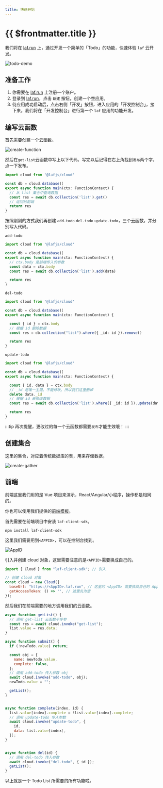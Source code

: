 ```yaml
---
title: 快速开始
---
```


# {{ $frontmatter.title }}

我们将在 [laf.run](https://laf.run) 上，通过开发一个简单的「Todo」的功能，快速体验 `laf` 云开发。

![todo-demo](../doc-images/todo-demo.png)

## 准备工作

1. 你需要在 [laf.run](https://laf.run) 上注册一个账户。
2. 登录到 [laf.run](https://laf.run)，点击 `新建` 按钮，创建一个空应用。
3. 待应用成功启动后，点击右侧「开发」按钮，进入应用的「开发控制台」，接下来，我们将在「开发控制台」进行第一个 `laf` 应用的功能开发。

## 编写云函数

首先需要创建一个云函数。

![create-function](../doc-images/create-function.png)

然后在`get-list`云函数中写上以下代码，写完以后记得在右上角找到`发布`两个字，点一下发布。

```typescript
import cloud from '@lafjs/cloud'

const db = cloud.database()
export async function main(ctx: FunctionContext) {
  // 从 list 集合中查询数据
  const res = await db.collection('list').get()
  // 返回给前端
  return res
}
```

按照刚刚的方式我们再创建 `add-todo` `del-todo` `update-todo`，三个云函数，并分别写入代码。

`add-todo`

```typescript
import cloud from '@lafjs/cloud'

const db = cloud.database()
export async function main(ctx: FunctionContext) {
  // ctx.body 是前端传入的参数
  const data = ctx.body
  const res = await db.collection('list').add(data)

  return res
}
```

`del-todo`

```typescript
import cloud from '@lafjs/cloud'

const db = cloud.database()
export async function main(ctx: FunctionContext) {

  const { id } = ctx.body
  // 根据 id 删除数据
  const res = db.collection("list").where({ _id: id }).remove()

  return res
}
```

`update-todo`

```typescript
import cloud from '@lafjs/cloud'

const db = cloud.database()
export async function main(ctx: FunctionContext) {

  const { id, data } = ctx.body
  // _id 是唯一主键，不能修改，所以我们这里删掉
  delete data._id
  // 根据 id 来修改数据
  const res = await db.collection('list').where({ _id: id }).update(data)

  return res
}

```

:::tip
再次提醒，更改过的每一个云函数都需要`发布`才能生效哦！
:::

## 创建集合

这里的集合，对应着传统数据库的表，用来存储数据。

![create-gather](../doc-images/create-gather.png)

## 前端

前端这里我们用的是 Vue 项目来演示，React/Angular/小程序，操作都是相同的。

你也可以使用我们提供的[前端模板](https://github.com/labring/laf-examples/tree/main/laf-todo-demo)。

首先需要在前端项目中安装 `laf-client-sdk`。

```shell
npm install laf-client-sdk
```  

这里我们需要用到`<APPID>`，可以在控制台找到。

![AppID](../doc-images/AppID.png)

引入并创建 cloud 对象，这里需要注意的是`<APPID>`需要换成自己的。

```js
import { Cloud } from "laf-client-sdk"; // 引入

// 创建 cloud 对象
const cloud = new Cloud({
  baseUrl: "https://<AppID>.laf.run", // 这里的 <AppID> 需要换成自己的 AppID
  getAccessToken: () => '', // 这里先为空
});
```

然后我们在前端需要的地方调用我们的云函数。

```js
async function getList() {
  // 调用 get-list 云函数不传参
  const res = await cloud.invoke("get-list");
  list.value = res.data;
}

async function submit() {
  if (!newTodo.value) return;

  const obj = {
    name: newTodo.value,
    complete: false,
  };
  // 调用 add-todo 传入参数 obj
  await cloud.invoke("add-todo", obj);
  newTodo.value = "";

  getList();
}


async function complete(index, id) {
  list.value[index].complete = !list.value[index].complete;
  // 调用 update-todo 传入参数
  await cloud.invoke("update-todo", {
    id,
    data: list.value[index],
  });
}


async function del(id) {
  // 调用 del-todo 传入参数
  await cloud.invoke("del-todo", { id });
  getList();
}
```

以上就是一个 Todo List 所需要的所有功能啦。